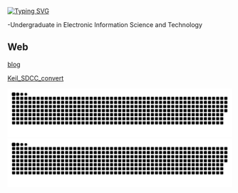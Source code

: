 [![Typing SVG](https://readme-typing-svg.herokuapp.com?font=Fira+Code&weight=500&pause=1000&color=66CCFF&width=435&lines=Hi%2C+this+is+413!+%F0%9F%98%8A%F0%9F%98%8A%F0%9F%98%8A%F0%9F%98%8A%F0%9F%98%8A%F0%9F%98%8A+)](https://git.io/typing-svg)

-Undergraduate in Electronic Information Science and Technology

<!-- 
[![Top Langs](https://github-readme-stats.vercel.app/api/top-langs/?username=syx-413&layout=compact)](https://github.com/syx-413/github-readme-stats)
## fortran
<a href="https://hosted.weblate.org/engage/fortran-lang/">
<img src="https://hosted.weblate.org/widgets/fortran-lang/-/horizontal-auto.svg" alt="翻译状态" />
</a> -->

<!---
syx-413/syx-413 is a ✨ special ✨ repository because its `README.md` (this file) appears on your GitHub profile.
You can click the Preview link to take a look at your changes.
--->
## Web 
[blog](https://blog.shao413.cn/)

[Keil_SDCC_convert](https://blog.shao413.cn/Keil-C51-C-to-SDCC-C-Converter/)

![GitHub Snake Light](https://raw.githubusercontent.com/zxbing0066/zxbing0066/output/github-contribution-grid-snake.svg#gh-light-mode-only) ![GitHub Snake Dark](https://raw.githubusercontent.com/zxbing0066/zxbing0066/output/github-contribution-grid-snake-dark.svg#gh-dark-mode-only)


